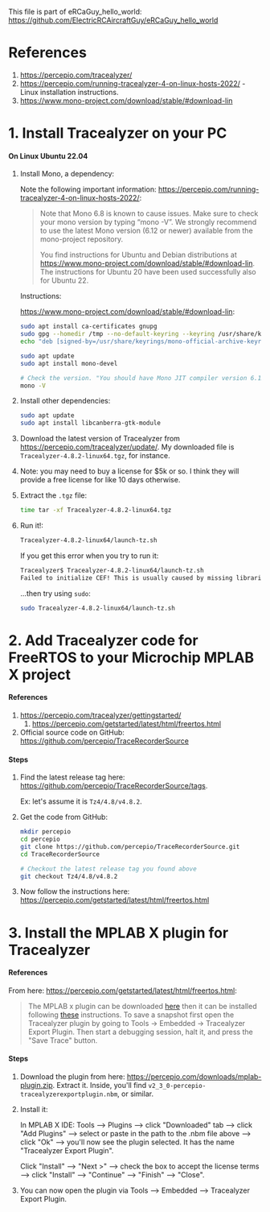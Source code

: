 This file is part of eRCaGuy_hello_world: https://github.com/ElectricRCAircraftGuy/eRCaGuy_hello_world


# References

1. https://percepio.com/tracealyzer/
1. https://percepio.com/running-tracealyzer-4-on-linux-hosts-2022/ - Linux installation instructions. 
1. https://www.mono-project.com/download/stable/#download-lin


# 1. Install Tracealyzer on your PC

#### On Linux Ubuntu 22.04

1. Install Mono, a dependency:

    Note the following important information: https://percepio.com/running-tracealyzer-4-on-linux-hosts-2022/:

    > Note that Mono 6.8 is known to cause issues. Make sure to check your mono version by typing “mono -V”. We strongly recommend to use the latest Mono version (6.12 or newer) available from the mono-project repository.
    > 
    > You find instructions for Ubuntu and Debian distributions at https://www.mono-project.com/download/stable/#download-lin. The instructions for Ubuntu 20 have been used successfully also for Ubuntu 22.

    Instructions: 

    https://www.mono-project.com/download/stable/#download-lin:

    ```bash
    sudo apt install ca-certificates gnupg
    sudo gpg --homedir /tmp --no-default-keyring --keyring /usr/share/keyrings/mono-official-archive-keyring.gpg --keyserver hkp://keyserver.ubuntu.com:80 --recv-keys 3FA7E0328081BFF6A14DA29AA6A19B38D3D831EF
    echo "deb [signed-by=/usr/share/keyrings/mono-official-archive-keyring.gpg] https://download.mono-project.com/repo/ubuntu stable-focal main" | sudo tee /etc/apt/sources.list.d/mono-official-stable.list

    sudo apt update
    sudo apt install mono-devel
    
    # Check the version. "You should have Mono JIT compiler version 6.12.0.200" or later!
    mono -V
    ```

1. Install other dependencies:
    ```bash
    sudo apt update
    sudo apt install libcanberra-gtk-module
    ```

1. Download the latest version of Tracealyzer from https://percepio.com/tracealyzer/update/. My downloaded file is `Tracealyzer-4.8.2-linux64.tgz`, for instance. 

1. Note: you may need to buy a license for $5k or so. I think they will provide a free license for like 10 days otherwise. 

1. Extract the `.tgz` file:
    ```bash
    time tar -xf Tracealyzer-4.8.2-linux64.tgz
    ```

1. Run it!: 
    ```bash
    Tracealyzer-4.8.2-linux64/launch-tz.sh
    ```

    If you get this error when you try to run it:

    ```bash
    Tracealyzer$ Tracealyzer-4.8.2-linux64/launch-tz.sh 
    Failed to initialize CEF! This is usually caused by missing libraries, such as libgconf (package libgconf-2-4) or libXss (included in the libXScrnSaver package).
    ```

    ...then try using `sudo`: 
    ```bash
    sudo Tracealyzer-4.8.2-linux64/launch-tz.sh
    ```


# 2. Add Tracealyzer code for FreeRTOS to your Microchip MPLAB X project

#### References

1. https://percepio.com/tracealyzer/gettingstarted/
    1. https://percepio.com/getstarted/latest/html/freertos.html
1. Official source code on GitHub: https://github.com/percepio/TraceRecorderSource

#### Steps

1. Find the latest release tag here: https://github.com/percepio/TraceRecorderSource/tags. 

    Ex: let's assume it is `Tz4/4.8/v4.8.2`. 

1. Get the code from GitHub: 
    ```bash
    mkdir percepio
    cd percepio
    git clone https://github.com/percepio/TraceRecorderSource.git
    cd TraceRecorderSource
    
    # Checkout the latest release tag you found above
    git checkout Tz4/4.8/v4.8.2
    ```

1. Now follow the instructions here: https://percepio.com/getstarted/latest/html/freertos.html


# 3. Install the MPLAB X plugin for Tracealyzer

#### References

From here: https://percepio.com/getstarted/latest/html/freertos.html:

> The MPLAB x plugin can be downloaded [here](https://percepio.com/downloads/mplab-plugin.zip) then it can be installed following [these](https://microchipdeveloper.com/mplabx:tools-plugins-downloaded) instructions. To save a snapshot first open the Tracealyzer plugin by going to Tools -> Embedded -> Tracealyzer Export Plugin. Then start a debugging session, halt it, and press the "Save Trace" button.

#### Steps

1. Download the plugin from here: https://percepio.com/downloads/mplab-plugin.zip. Extract it. Inside, you'll find `v2_3_0-percepio-tracealyzerexportplugin.nbm`, or similar. 

1. Install it: 

    In MPLAB X IDE: Tools --> Plugins --> click "Downloaded" tab --> click "Add Plugins" --> select or paste in the path to the .nbm file above --> click "Ok" --> you'll now see the plugin selected. It has the name "Tracealyzer Export Plugin". 
    
    Click "Install" --> "Next >" --> check the box to accept the license terms --> click "Install" --> "Continue" --> "Finish" --> "Close". 

1. You can now open the plugin via Tools --> Embedded --> Tracealyzer Export Plugin.

